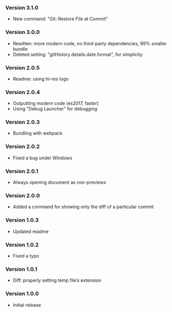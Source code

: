 ### Version 3.1.0
- New command: "Git: Restore File at Commit"

### Version 3.0.0
- Rewitten: more modern code, no third-party dependencies, 99% smaller bundle
- Deleted setting: "gitHistory.details.date.format", for simplicity

### Version 2.0.5
- Readme: using hi-res logo

### Version 2.0.4
- Outputting modern code (es2017, faster)
- Using "Debug Launcher" for debugging

### Version 2.0.3
- Bundling with webpack

### Version 2.0.2
- Fixed a bug under Windows

### Version 2.0.1
- Always opening document as non-previews

### Version 2.0.0
- Added a command for showing only the diff of a particular commit

### Version 1.0.3
- Updated readme

### Version 1.0.2
- Fixed a typo

### Version 1.0.1
- Diff: properly setting temp file’s extension

### Version 1.0.0
- Initial release
